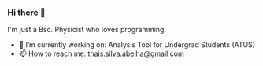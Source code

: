 ### Hi there 👋

I'm just a Bsc. Physicist who loves programming.

- 🔭 I’m currently working on: Analysis Tool for Undergrad Students (ATUS)
- 📫 How to reach me: thais.silva.abelha@gmail.com

<!--
**ThaisBee/ThaisBee** is a ✨ _special_ ✨ repository because its `README.md` (this file) appears on your GitHub profile.

Here are some ideas to get you started:

- 🔭 I’m currently working on ...
- 🌱 I’m currently learning ...
- 👯 I’m looking to collaborate on ...
- 🤔 I’m looking for help with ...
- 💬 Ask me about ...
- 📫 How to reach me: ...
- 😄 Pronouns: ...
- ⚡ Fun fact: ...
-->
